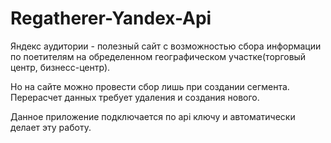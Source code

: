 # Regatherer-Yandex-Api

Яндекс аудитории - полезный сайт с возможностью сбора информации по поетителям на обределенном географическом участке(торговый центр, бизнесс-центр). 

Но на сайте можно провести сбор лишь при создании сегмента. Перерасчет данных требует удаления и создания нового. 

Данное приложение подключается по api ключу и автоматически делает эту работу.